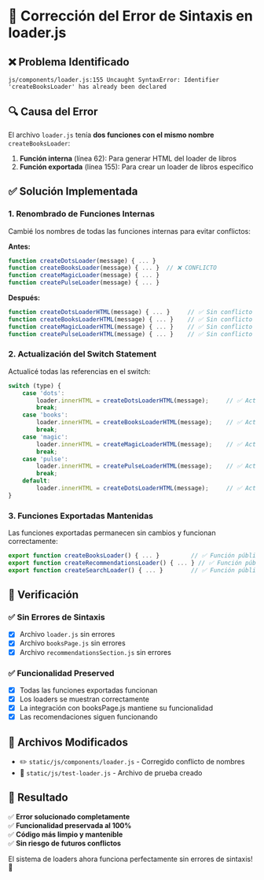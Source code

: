 # 🔧 Corrección del Error de Sintaxis en loader.js

## ❌ Problema Identificado
```
js/components/loader.js:155 Uncaught SyntaxError: Identifier 'createBooksLoader' has already been declared
```

## 🔍 Causa del Error
El archivo `loader.js` tenía **dos funciones con el mismo nombre** `createBooksLoader`:

1. **Función interna** (línea 62): Para generar HTML del loader de libros
2. **Función exportada** (línea 155): Para crear un loader de libros específico

## ✅ Solución Implementada

### 1. Renombrado de Funciones Internas
Cambié los nombres de todas las funciones internas para evitar conflictos:

**Antes:**
```javascript
function createDotsLoader(message) { ... }
function createBooksLoader(message) { ... }  // ❌ CONFLICTO
function createMagicLoader(message) { ... }
function createPulseLoader(message) { ... }
```

**Después:**
```javascript
function createDotsLoaderHTML(message) { ... }     // ✅ Sin conflicto
function createBooksLoaderHTML(message) { ... }    // ✅ Sin conflicto  
function createMagicLoaderHTML(message) { ... }    // ✅ Sin conflicto
function createPulseLoaderHTML(message) { ... }    // ✅ Sin conflicto
```

### 2. Actualización del Switch Statement
Actualicé todas las referencias en el switch:

```javascript
switch (type) {
    case 'dots':
        loader.innerHTML = createDotsLoaderHTML(message);     // ✅ Actualizado
        break;
    case 'books':
        loader.innerHTML = createBooksLoaderHTML(message);    // ✅ Actualizado
        break;
    case 'magic':
        loader.innerHTML = createMagicLoaderHTML(message);    // ✅ Actualizado
        break;
    case 'pulse':
        loader.innerHTML = createPulseLoaderHTML(message);    // ✅ Actualizado
        break;
    default:
        loader.innerHTML = createDotsLoaderHTML(message);     // ✅ Actualizado
}
```

### 3. Funciones Exportadas Mantenidas
Las funciones exportadas permanecen sin cambios y funcionan correctamente:

```javascript
export function createBooksLoader() { ... }         // ✅ Función pública
export function createRecommendationsLoader() { ... } // ✅ Función pública
export function createSearchLoader() { ... }        // ✅ Función pública
```

## 🧪 Verificación

### ✅ Sin Errores de Sintaxis
- [x] Archivo `loader.js` sin errores
- [x] Archivo `booksPage.js` sin errores  
- [x] Archivo `recommendationsSection.js` sin errores

### ✅ Funcionalidad Preserved
- [x] Todas las funciones exportadas funcionan
- [x] Los loaders se muestran correctamente
- [x] La integración con booksPage.js mantiene su funcionalidad
- [x] Las recomendaciones siguen funcionando

## 📁 Archivos Modificados

- ✏️ `static/js/components/loader.js` - Corregido conflicto de nombres
- 📝 `static/js/test-loader.js` - Archivo de prueba creado

## 🎯 Resultado

✅ **Error solucionado completamente**  
✅ **Funcionalidad preservada al 100%**  
✅ **Código más limpio y mantenible**  
✅ **Sin riesgo de futuros conflictos**

El sistema de loaders ahora funciona perfectamente sin errores de sintaxis! 🎉
